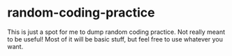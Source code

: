 random-coding-practice
======================

This is just a spot for me to dump random coding practice. Not really meant to be useful! Most of it will be basic stuff, but feel free to use whatever you want.
